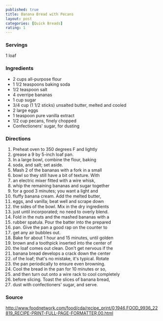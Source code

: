 ```yaml
---
published: true
title: Banana Bread with Pecans
layout: post
categories: [Quick Breads]
rating: 1
---
```

### Servings
1 loaf

### Ingredients
- 2 cups all-purpose flour
- 1 1/2 teaspoons baking soda
- 1/2 teaspoon salt
- 4 overripe bananas
- 1 cup sugar
- 3/4 cup (1 1/2 sticks) unsalted butter, melted and cooled
- 2 large eggs
- 1 teaspoon pure vanilla extract
- 1/2 cup pecans, finely chopped
- Confectioners' sugar, for dusting



### Directions
1. Preheat oven to 350 degrees F and lightly
2. grease a 9 by 5-inch loaf pan.
3. In a large bowl, combine the flour, baking
4. soda, and salt; set aside.
5. Mash 2 of the bananas with a fork in a small
6. bowl so they still have a bit of texture. With
7. an electric mixer fitted with a wire whisk,
8. whip the remaining bananas and sugar together
9. for a good 3 minutes; you want a light and
10. fluffy banana cream. Add the melted butter,
11. eggs, and vanilla; beat well and scrape down
12. the sides of the bowl. Mix in the dry ingredients
13. just until incorporated; no need to overly blend.
14. Fold in the nuts and the mashed bananas with a
15. rubber spatula. Pour the batter into the prepared
16. pan. Give the pan a good rap on the counter to
17. get any air bubbles out.
18. Bake for about 1 hour and 15 minutes, until golden
19. brown and a toothpick inserted into the center of
20. the loaf comes out clean. Don't get nervous if the
21. banana bread develops a crack down the center
22. of the loaf; that's no mistake, it's typical. Rotate
23. the pan periodically to ensure even browning.
24. Cool the bread in the pan for 10 minutes or so,
25. and then turn out onto a wire rack to cool completely
26. before slicing. Toast the slices of banana bread,
27. dust with confectioners' sugar, and serve.

### Source
<a href="http://www.foodnetwork.com/food/cda/recipe_print/0,1946,FOOD_9936_22819_RECIPE-PRINT-FULL-PAGE-FORMATTER,00.html" target="new">http://www.foodnetwork.com/food/cda/recipe_print/0,1946,FOOD_9936_22819_RECIPE-PRINT-FULL-PAGE-FORMATTER,00.html</a>
